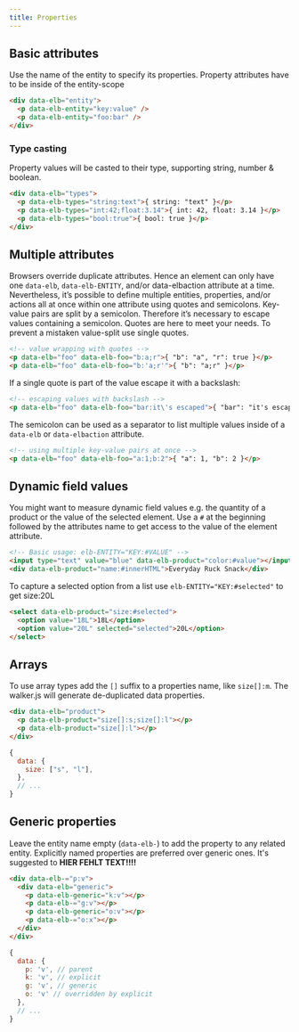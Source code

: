 ```yaml
---
title: Properties
---
```


## Basic attributes

Use the name of the entity to specify its properties. Property attributes have to be inside of the entity-scope

```html
<div data-elb="entity">
  <p data-elb-entity="key:value" />
  <p data-elb-entity="foo:bar" />
</div>
```

### Type casting

Property values will be casted to their type, supporting string, number & boolean.

```html
<div data-elb="types">
  <p data-elb-types="string:text">{ string: "text" }</p>
  <p data-elb-types="int:42;float:3.14">{ int: 42, float: 3.14 }</p>
  <p data-elb-types="bool:true">{ bool: true }</p>
</div>
```

## Multiple attributes

Browsers override duplicate attributes. Hence an element can only have one `data-elb`, `data-elb-ENTITY`, and/or data-elbaction attribute at a time. Nevertheless, it’s possible to define multiple entities, properties, and/or actions all at once within one attribute using quotes and semicolons. 
Key-value pairs are split by a semicolon. Therefore it’s necessary to escape values containing a semicolon. Quotes are here to meet your needs. To prevent a mistaken value-split use single quotes.

```html
<!-- value wrapping with quotes -->
<p data-elb="foo" data-elb-foo="b:a;r">{ "b": "a", "r": true }</p>
<p data-elb="foo" data-elb-foo="b:'a;r'">{ "b": "a;r" }</p>
```

If a single quote is part of the value escape it with a backslash:

```html
<!-- escaping values with backslash -->
<p data-elb="foo" data-elb-foo="bar:it\'s escaped">{ "bar": "it's escaped" }</p>
```

The semicolon can be used as a separator to list multiple values inside of a `data-elb` or `data-elbaction` attribute.

```html
<!-- using multiple key-value pairs at once -->
<p data-elb="foo" data-elb-foo="a:1;b:2">{ "a": 1, "b": 2 }</p>
```

## Dynamic field values

You might want to measure dynamic field values e.g. the quantity of a product or the value of the selected element. Use a `#` at the beginning followed by the attributes name to get access to the value of the element attribute.

```html
<!-- Basic usage: elb-ENTITY="KEY:#VALUE" -->
<input type="text" value="blue" data-elb-product="color:#value"></input>
<div data-elb-product="name:#innerHTML">Everyday Ruck Snack</div>
```

To capture a selected option from a list use `elb-ENTITY="KEY:#selected"` to get size:20L

```html
<select data-elb-product="size:#selected">
  <option value="18L">18L</option>
  <option value="20L" selected="selected">20L</option>
</select>
```

## Arrays

To use array types add the `[]` suffix to a properties name, like `size[]:m`. The walker.js will generate de-duplicated data properties.

```html
<div data-elb="product">
  <p data-elb-product="size[]:s;size[]:l"></p>
  <p data-elb-product="size[]:l"></p>
</div>
```

```js
{
  data: {
    size: ["s", "l"],
  },
  // ...
}
```

## Generic properties

Leave the entity name empty (`data-elb-`) to add the property to any related entity. Explicitly named properties are preferred over generic ones. It's suggested to <b> HIER FEHLT TEXT!!!!</b>

```html
<div data-elb-="p:v">
  <div data-elb="generic">
    <p data-elb-generic="k:v"></p>
    <p data-elb-="g:v"></p>
    <p data-elb-generic="o:v"></p>
    <p data-elb-="o:x"></p>
  </div>
</div>
```
```js
{
  data: {
    p: 'v', // parent
    k: 'v', // explicit
    g: 'v', // generic
    o: 'v' // overridden by explicit
  },
  // ...
}
```
